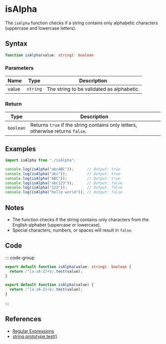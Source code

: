 # isAlpha

The `isAlpha` function checks if a string contains only alphabetic characters (uppercase and lowercase letters).

## Syntax

```typescript
function isAlpha(value: string): boolean
```

### Parameters

| Name | Type     | Description                              |
|------|----------|------------------------------------------|
| value  | `string` | The string to be validated as alphabetic. |

### Return

| Type     | Description                                  |
|----------|----------------------------------------------|
| `boolean` | Returns `true` if the string contains only letters, otherwise returns `false`. |

## Examples

```typescript
import isAlpha from "./isAlpha";

console.log(isAlpha("abcABC"));      // Output: true
console.log(isAlpha("abc"));         // Output: true
console.log(isAlpha("ABC"));         // Output: true
console.log(isAlpha("abc123"));      // Output: false
console.log(isAlpha("123"));         // Output: false
console.log(isAlpha("hello world")); // Output: false
```

## Notes

- The function checks if the string contains only characters from the English alphabet (uppercase or lowercase).
- Special characters, numbers, or spaces will result in `false`.

## Code

::: code-group
```typescript
export default function isAlpha(value: string): boolean {
  return /^[a-zA-Z]+$/.test(value);
}
```

```javascript
export default function isAlpha(value) {
  return /^[a-zA-Z]+$/.test(value);
}
```
:::

## References

- [Regular Expressions](https://developer.mozilla.org/en-US/docs/Web/JavaScript/Guide/Regular_Expressions)
- [string.prototype.test()](https://developer.mozilla.org/en-US/docs/Web/JavaScript/Reference/Global_Objects/RegExp/test)